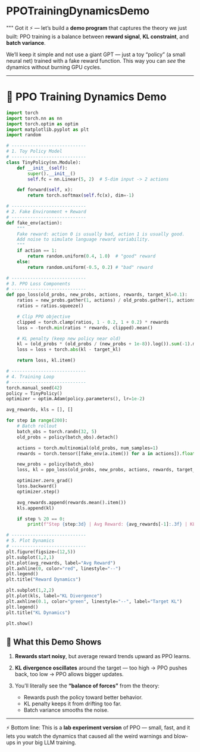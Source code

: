 # PPOTrainingDynamicsDemo

"""
Got it ⚡ — let’s build a **demo program** that captures the theory we just built: PPO training is a balance between **reward signal**, **KL constraint**, and **batch variance**.

We’ll keep it simple and not use a giant GPT — just a toy “policy” (a small neural net) trained with a fake reward function. This way you can *see* the dynamics without burning GPU cycles.

---

# 🧪 PPO Training Dynamics Demo

```python
import torch
import torch.nn as nn
import torch.optim as optim
import matplotlib.pyplot as plt
import random

# ----------------------------
# 1. Toy Policy Model
# ----------------------------
class TinyPolicy(nn.Module):
    def __init__(self):
        super().__init__()
        self.fc = nn.Linear(5, 2)  # 5-dim input -> 2 actions

    def forward(self, x):
        return torch.softmax(self.fc(x), dim=-1)

# ----------------------------
# 2. Fake Environment + Reward
# ----------------------------
def fake_env(action):
    """
    Fake reward: action 0 is usually bad, action 1 is usually good.
    Add noise to simulate language reward variability.
    """
    if action == 1:
        return random.uniform(0.4, 1.0)  # "good" reward
    else:
        return random.uniform(-0.5, 0.2) # "bad" reward

# ----------------------------
# 3. PPO Loss Components
# ----------------------------
def ppo_loss(old_probs, new_probs, actions, rewards, target_kl=0.1):
    ratios = new_probs.gather(1, actions) / old_probs.gather(1, actions)
    ratios = ratios.squeeze()

    # Clip PPO objective
    clipped = torch.clamp(ratios, 1 - 0.2, 1 + 0.2) * rewards
    loss = -torch.min(ratios * rewards, clipped).mean()

    # KL penalty (keep new policy near old)
    kl = (old_probs * (old_probs / (new_probs + 1e-8)).log()).sum(-1).mean()
    loss = loss + torch.abs(kl - target_kl)

    return loss, kl.item()

# ----------------------------
# 4. Training Loop
# ----------------------------
torch.manual_seed(42)
policy = TinyPolicy()
optimizer = optim.Adam(policy.parameters(), lr=1e-2)

avg_rewards, kls = [], []

for step in range(200):
    # Batch rollout
    batch_obs = torch.randn(32, 5)
    old_probs = policy(batch_obs).detach()

    actions = torch.multinomial(old_probs, num_samples=1)
    rewards = torch.tensor([fake_env(a.item()) for a in actions]).float()

    new_probs = policy(batch_obs)
    loss, kl = ppo_loss(old_probs, new_probs, actions, rewards, target_kl=0.1)

    optimizer.zero_grad()
    loss.backward()
    optimizer.step()

    avg_rewards.append(rewards.mean().item())
    kls.append(kl)

    if step % 20 == 0:
        print(f"Step {step:3d} | Avg Reward: {avg_rewards[-1]:.3f} | KL: {kl:.3f}")

# ----------------------------
# 5. Plot Dynamics
# ----------------------------
plt.figure(figsize=(12,5))
plt.subplot(1,2,1)
plt.plot(avg_rewards, label="Avg Reward")
plt.axhline(0, color="red", linestyle="--")
plt.legend()
plt.title("Reward Dynamics")

plt.subplot(1,2,2)
plt.plot(kls, label="KL Divergence")
plt.axhline(0.1, color="green", linestyle="--", label="Target KL")
plt.legend()
plt.title("KL Dynamics")

plt.show()
```

## 🔹 What this Demo Shows

1. **Rewards start noisy**, but average reward trends upward as PPO learns.
2. **KL divergence oscillates** around the target — too high → PPO pushes back, too low → PPO allows bigger updates.
3. You’ll literally see the **“balance of forces”** from the theory:

   * Rewards push the policy toward better behavior.
   * KL penalty keeps it from drifting too far.
   * Batch variance smooths the noise.

---

⚡ Bottom line: This is a **lab experiment version** of PPO — small, fast, and it lets you watch the dynamics that caused all the weird warnings and blow-ups in your big LLM training.
